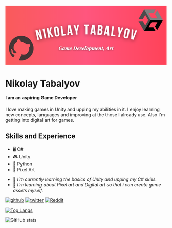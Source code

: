 ![I am an aspiring Game Developer](https://github.com/nikolaytabalyov/nikolaytabalyov/blob/main/Assets/Github-Banner.png)

# Nikolay Tabalyov

#### I am an aspiring Game Developer

I love making games in Unity and upping my abilities in it. I enjoy learning new concepts, languages and improving at the those I already use. Also I'm getting into digital art for games.

## Skills and Experience

- 🖥 C#
- 🎮 Unity
- 🐍 Python
- 👾 Pixel Art

* 🤖 _I’m currently learning the basics of Unity and upping my C# skills._
* 🎨 _I’m learning about Pixel art and Digital art so that i can create game assets myself._

[<img src='https://cdn.jsdelivr.net/npm/simple-icons@3.0.1/icons/github.svg' alt='github' height='40'>](https://github.com/nikolaytabalyov) [<img src='https://cdn.jsdelivr.net/npm/simple-icons@3.0.1/icons/twitter.svg' alt='twitter' height='40'>](https://twitter.com/nikolaytabalyov) [<img src='https://cdn.jsdelivr.net/npm/simple-icons@3.0.1/icons/reddit.svg' alt='Reddit' height='40'>](https://www.reddit.com/user/nikolaytabalyov)

[![Top Langs](https://github-readme-stats.vercel.app/api/top-langs/?username=nikolaytabalyov)](https://github.com/anuraghazra/github-readme-stats)

![GitHub stats](https://github-readme-stats.vercel.app/api?username=nikolaytabalyov&show_icons=true)
